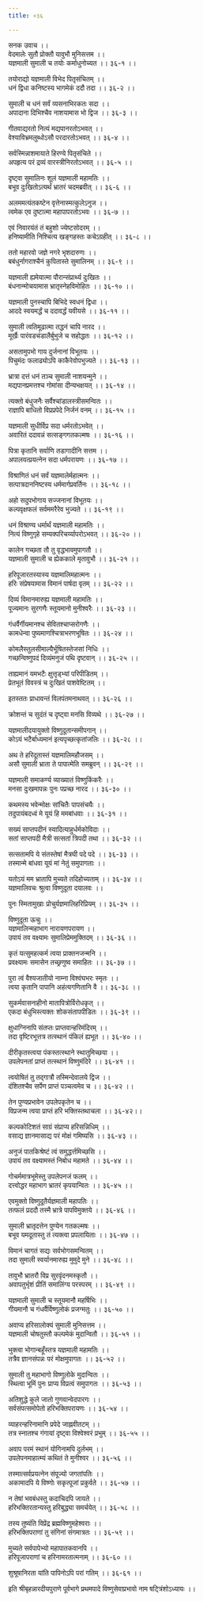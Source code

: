 ```yaml
---
title: ०३६

---
```

सनक उवाच ।।  
वेदमालेः सुतौ प्रोक्तौ यावुभौ मुनिसत्तम ।।  
यज्ञमाली सुमाली च तयोः कर्माधुनोच्यत ।। ३६-१ ।।  
  
तयोराद्यो यज्ञमाली विभेद पितृसंचितम् ।।  
धनं द्विधा कनिष्टस्य भागमेकं ददौ तदा ।। ३६-२ ।।  
  
सुमाली च धनं सर्वं व्यसनाभिरकतः सदा ।।  
अपादाना दिभिश्चैव नाशयामास भो द्विज ।। ३६-३ ।।  
  
गीतवाद्यरतो नित्यं मद्यपानरतोऽभवत् ।।  
वेश्याविभ्रमलुब्धोऽसौ परदारतोऽभवत् ।। ३६-४ ।।  
  
सर्वस्मिन्नाशमायाते हिरण्ये पितृसंचिते ।।  
अपहृत्य परं द्रव्यं वारस्त्रीनिरतोऽभवत् ।। ३६-५ ।।  
  
दृष्ट्वा सुमालिनः शूलं यज्ञमाली महामतिः ।।  
बभूव दुःखितोऽत्यर्थं भ्रातरं चदमब्रवीत् ।। ३६-६ ।।  
  
अलममत्यंतकष्टेन वृत्तेनास्मत्कुलेऽनुज ।।  
त्वमेक एव दुष्टात्मा महापापरतोऽभवः ।। ३६-७ ।।  
  
एवं निवारयंतं तं बहुशो ज्येष्टसोदरम् ।।  
हनिष्यामीति निश्चित्य खङ्गहस्तः कचेऽग्रहीत् ।। ३६-८ ।।  
  
ततो महारवो जज्ञे नगरे भृशदारुणः ।।  
बबंधुर्नागराश्चैनं कुपितास्ते सुमालिनम् ।। ३६-९ ।।  
  
यज्ञमाली ह्यमेयात्मा पौरान्संप्रार्थ्य दुःखितः ।।  
बंधनान्मोचयामास भ्रातृस्नेहविमोहितः ।। ३६-१० ।।  
  
यज्ञमाली पुनस्चापि बिभिदे स्वधनं द्विधा ।।  
आददे स्वयमर्द्धं च ददावर्द्धं यवीयसे ।। ३६-११ ।।  
  
सुमाली त्वतिमूढात्मा तद्धनं चापि नारद ।।  
मूर्खैः पारंवडचंडालैर्बुभुजे च सहोद्धतः ।। ३६-१२ ।।  
  
असतामुपभो गाय दुर्जनानां विभूतयः ।।  
पिचुमंदः फलाढ्योऽपि काकैरेवोपभुज्यते ।। ३६-१३ ।।  
  
भ्रात्रा दत्तं धनं तञ्च सुमाली नाशयन्मुने ।।  
मद्यपानप्रमत्तश्च गोमांसा दीन्यभक्षयत् ।। ३६-१४ ।।  
  
त्यक्तो बंधुजनैः सर्वैश्चांडालस्त्रीसमन्वितः ।।  
राज्ञापि बाधितो विप्रप्रपेदे निर्जनं वनम् ।। ३६-१५ ।।  
  
यज्ञमाली सुधीर्विप्र सदा धर्मरतोऽभवेत् ।।  
अवारितं ददावन्नं सत्सङ्गगतकल्मषः ।। ३६-१६ ।।  
  
पित्रा कृतानि सर्वाणि तडागादीनि सत्तम ।।  
अपालयत्प्रयत्नेन सदा धर्मपरायणः ।। ३६-१७ ।।  
  
विश्राणितं धनं सर्वं यज्ञमालेर्महात्मनः ।।  
सत्पात्रदाननिष्टस्य धर्ममार्गप्रवर्तिनः ।। ३६-१८ ।।  
  
अहो सदुपभोगाय सज्जनानां विभूतयः ।।  
कल्पवृक्षफलं सर्वममरैरेव भुज्यते ।। ३६-१९ ।।  
  
धनं विश्राण्य धर्मार्थं यज्ञमाली महामतिः ।।  
नित्यं विष्णुगृहे सम्यक्परिचर्य्यापरोऽभवत् ।। ३६-२० ।।  
  
कालेन गच्छता तौ तु वृद्धभावमुपागतौ ।।  
यज्ञमाली सुमाली च ह्येककाले मृतावुभौ ।। ३६-२१ ।।  
  
हरिपूजारतस्यास्य यज्ञमालिमहात्मनः ।।  
हरिः संप्रेषयामास विमानं पार्षदा वृतम् ।। ३६-२२ ।।  
  
दिव्यं विमानमारुह्य यज्ञमाली महामतिः ।।  
पूज्यमानः सुरगणैः स्तूयमानो मुनीश्वरैः ।। ३६-२३ ।।  
  
गंधर्वैर्गीयमानश्च सेवितश्चाप्सरोगणैः ।।  
कामधेन्वा पुष्यमाणश्चित्राभरणभूषितः ।। ३६-२४ ।।  
  
कोमलैस्तुलसीमाल्यैर्भूषितस्तेजसां निधिः ।।  
गच्छन्विष्णुपदं दिव्यंमनुजं पथि दृष्टवान् ।। ३६-२५ ।।  
  
ताह्यमानं यमभटैः क्षुत्तृड्भ्यां परिपीडितम् ।।  
प्रेतभूतं विवस्त्रं च दुःखितं पाशवेष्टितम् ।।  
  
इतस्ततः प्राधावन्तं विलपंतमनाथवत् ।। ३६-२६ ।।  
  
क्रोशन्तं च सुदंतं च दृष्ट्वा मनसि विव्यथे ।। ३६-२७ ।।  
  
यज्ञमालीदयायुक्तो विष्णुदूतान्समीपगान् ।।  
कोऽयं भटैर्बाध्यमानं इत्यपृच्छत्कृतांजलिः ।। ३६-२८ ।।  
  
अथ ते हरिदूतास्तं यज्ञमालिमहौजसम् ।।  
असौ सुमाली भ्राता ते पापात्मेति समब्रुवन् ।। ३६-२९ ।।  
  
यज्ञमाली समाकर्ण्य व्याख्यातं विष्णुकिंकरैः ।।  
मनसा दुःखमापन्नः पुनः पप्रच्छ नारद ।। ३६-३० ।।  
  
कथमस्य भवेन्मोक्षः सांचितैः पापसंचयैः ।।  
तदुपायंबदध्वं मे यूयं हि ममबांधवाः ।। ३६-३१ ।।  
  
सख्यं साप्तपदीनं स्यादित्याहुर्धर्मकोविदाः ।।  
सतां साप्तपदी मैत्री सत्सतां त्रिपदी तथा ।। ३६-३२ ।।  
  
सत्सतामपि ये संतस्तेषां मैत्रघी पदे पदे ।। ३६-३३ ।।  
तस्मान्मे बांधवा यूयं मां नेतुं समुपागताः ।।  
  
यतोऽयं मम भ्रातापि मुच्यते तदिहोच्यताम् ।। ३६-३४ ।।  
यज्ञमालिवचः श्रुत्वा विष्णुदूता दयालवः ।।  
  
पुनः स्मितामुखाः प्रोचुर्यज्ञमालिहरिप्रियम् ।। ३६-३५ ।।  
  
विष्णुदूता ऊचुः ।।  
यज्ञमालिन्महाभाग नारायणपरायण ।।  
उपायं तव वक्ष्यामः सुमालिप्रेममुक्तिदम् ।। ३६-३६ ।।  
  
कृतं यत्सुमहत्कर्म त्वया प्राक्तनजन्मनि ।।  
प्रवक्ष्यामः समासेन तच्छ्रणुष्व समाहितः ।। ३६-३७ ।।  
  
पुरा त्वं वैश्यजातीयो नाम्ना विश्वंघभरः स्मृतः ।।  
त्वया कृतानि पापानि अहंत्यगणितानि वै ।। ३६-३८ ।।  
  
सुकर्मवासनाहीनो मातापित्रोर्विरोधकृत् ।।  
एकदा बंधुभिस्त्यक्तः शोकसंतापपीडितः ।। ३६-३९ ।।  
  
क्षुधाग्निनापि संतप्तः प्राप्तवान्हरिमंदिरम् ।।  
तदा वृष्टिरभूत्तत्र तत्स्थानं पंकिलं ह्यभूत ।। ३६-४० ।।  
  
दीरीकृतस्त्वया पंकस्तत्स्थाने स्थातुमिच्छया ।।  
उपलेपनतां प्राप्तं तत्स्थानं विष्णुमंदिरे ।। ३६-४१ ।।  
  
त्वयोषितं तु तद्गात्रौ तस्मिन्देवालये द्विज ।।  
दंशितश्चैव सर्पेण प्राप्तं पञ्चत्वमेव च ।। ३६-४२ ।।  
  
तेन पुण्यप्रभावेन उपलेपकृतेन च ।।  
विप्रजन्म त्वया प्राप्तं हरि भक्तिस्तथाचला ।। ३६-४२।।  
  
कल्पकोटिशतं साग्रं संप्राप्य हरिसन्निधिम् ।।  
वसाद्य ज्ञानमासाद्य परं मोक्षं गमिष्यसि ।। ३६-४३ ।।  
  
अनुजं पातकिश्रेष्टं त्वं समुद्धर्त्तमिच्छसि ।।  
उपायं तव वक्ष्यामस्तं निबोध महामते ।। ३६-४४ ।।  
  
गोचर्ममात्रभूमेस्तु उपलेपनजं फलम् ।।  
दत्त्वोद्धर महाभाग भ्रातरं कृपयान्वितः ।। ३६-४५ ।।  
  
एवमुक्तो विष्णुदूतैर्यज्ञमाली महापतिः ।।  
तत्फलं प्रददौ तस्मै भ्रात्रे पापविमुक्तये ।। ३६-४६ ।।  
  
सुमाली भ्रातृदत्तेन पुण्येन गतकल्मषः ।।  
बभूव यमदूतास्तु तं त्यक्त्वा प्रपलायिताः ।। ३६-४७ ।।  
  
विमानं चागतं सद्यः सर्वभोगसमन्वितम् ।।  
तदा सुमाली स्वर्यानमारुह्य मुमुदे मुने ।। ३६-४८ ।।  
  
तावुभौ भ्रातरौ विप्र सुरवृंदनमस्कृतौ ।।  
अवापतुर्भृशं प्रीतिं समालिंग्य परस्परम् ।। ३६-४९ ।।  
  
यज्ञमाली सुमाली च स्तूयमानौ महर्षिभिः ।।  
गीयमानौ च गंधर्वैर्विष्णुलोकं प्रजग्मतुः ।। ३६-५० ।।  
  
अवाप्य हरिसालोक्यं सुमाली मुनिसत्तम ।।  
यज्ञमाली चोषतुस्तौ कल्पमेकं मुदान्वितौ ।। ३६-५१ ।।  
  
भुक्त्वा भोगान्बहूँस्तत्र यज्ञमाली महामतिः ।।  
तत्रैव ज्ञानसंपन्नः परं मोक्षमुपागतः ।। ३६-५२ ।।  
  
सुमाली तु महाभागो विष्णुलोके मुदान्वितः ।।  
स्थित्वा भूमिं पुनः प्राप्य विप्रत्वं समुपागतः ।। ३६-५३ ।।  
  
अतिशुद्धे कुले जातो गुणवान्वेदपारगः ।।  
सर्वसंपत्समोपेतो हरिभक्तिपरायणः ।। ३६-५४ ।।  
  
व्याहरन्हरिनामानि प्रपेदे जाह्नवीतटम् ।।  
तत्र स्नातश्च गंगायां दृष्ट्वा विश्वेश्वरं प्रभुम् ।। ३६-५५ ।।  
  
अवाप परमं स्थानं योगिनामपि दुर्लभम् ।।  
उपलेपनमाहात्म्यं कथितं ते मुनीश्वर ।। ३६-५६ ।।  
  
तस्मात्सर्वप्रयत्नेन संपूज्यो जगतांपतिः ।।  
अकामादपि ये विष्णोः सकृत्पूजां प्रकुर्वते ।। ३६-५७ ।।  
  
न तेषां भवबंधस्तु कदाचिदपि जायते ।।  
हरिभक्तिरतान्यस्तु हरिबुद्ध्या समर्चयेत् ।। ३६-५८ ।।  
  
तस्य तुष्यंति विप्रेंद्र ब्रह्मविष्णुमहेश्वराः ।।  
हरिभक्तिपराणां तु संगिनां संगमात्रतः ।। ३६-५९ ।।  
  
मुच्यते सर्वपापेभ्यो महापातकवानपि ।।  
हरिपूजापराणां च हरिनामरतात्मनाम् ।। ३६-६० ।।  
  
शुश्रूषानिरता यांति पापिनोऽपि परां गतिम् ।। ३६-६१ ।।  
  
इति श्रीबृहन्नारदीयपुराणे पूर्वभागे प्रथमपादे विष्णुसेवाप्रभावो नाम षट्त्रिंशोऽध्यायः ।।